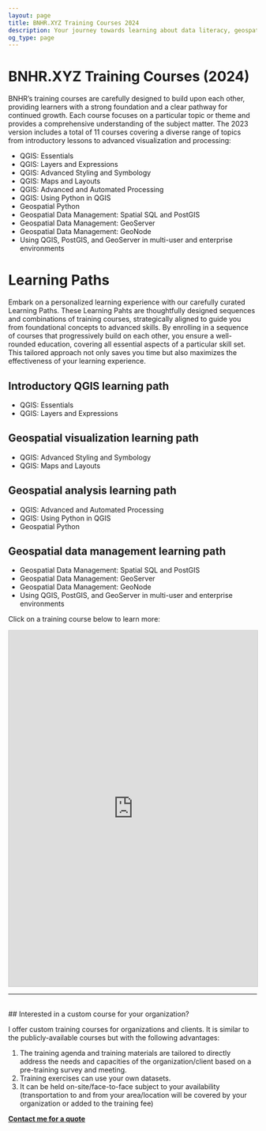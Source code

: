 ```yaml
---
layout: page
title: BNHR.XYZ Training Courses 2024
description: Your journey towards learning about data literacy, geospatial, and free and open source software starts here.
og_type: page
---
```

# BNHR.XYZ Training Courses (2024)

BNHR’s training courses are carefully designed to build upon each other, providing learners with a strong foundation and a clear pathway for continued growth. Each course focuses on a particular topic or theme and provides a comprehensive understanding of the subject matter. The 2023 version includes a total of 11 courses covering a diverse range of topics from introductory lessons to advanced visualization and processing:

- QGIS: Essentials
- QGIS: Layers and Expressions
- QGIS: Advanced Styling and Symbology
- QGIS: Maps and Layouts
- QGIS: Advanced and Automated Processing
- QGIS: Using Python in QGIS
- Geospatial Python
- Geospatial Data Management: Spatial SQL and PostGIS 
- Geospatial Data Management: GeoServer
- Geospatial Data Management: GeoNode
- Using QGIS, PostGIS, and GeoServer in multi-user and enterprise environments

# Learning Paths

Embark on a personalized learning experience with our carefully curated Learning Paths. These Learning Pahts are thoughtfully designed sequences and combinations of training courses, strategically aligned to guide you from foundational concepts to advanced skills. By enrolling in a sequence of courses that progressively build on each other, you ensure a well-rounded education, covering all essential aspects of a particular skill set. This tailored approach not only saves you time but also maximizes the effectiveness of your learning experience.

## Introductory QGIS learning path
- QGIS: Essentials
- QGIS: Layers and Expressions

## Geospatial visualization learning path
- QGIS: Advanced Styling and Symbology
- QGIS: Maps and Layouts

## Geospatial analysis learning path
- QGIS: Advanced and Automated Processing
- QGIS: Using Python in QGIS
- Geospatial Python

## Geospatial data management learning path
- Geospatial Data Management: Spatial SQL and PostGIS 
- Geospatial Data Management: GeoServer
- Geospatial Data Management: GeoNode
- Using QGIS, PostGIS, and GeoServer in multi-user and enterprise environments


Click on a training course below to learn more:
<iframe class="airtable-embed" src="https://airtable.com/embed/appYdMRAHH2BCShei/shrZmEAe1BMV5XyvY?backgroundColor=cyan&viewControls=on" frameborder="0" onmousewheel="" width="100%" height="720" style="background: transparent; border: 1px solid #ccc;"></iframe>

<hr><br>
## Interested in a custom course for your organization?

I offer custom training courses for organizations and clients.  It is similar to the publicly-available courses but with the following advantages:

1. The training agenda and training materials are tailored to directly address the needs and capacities of the organization/client based on a pre-training survey and meeting.
2. Training exercises can use your own datasets.
3. It can be held on-site/face-to-face subject to your availability (transportation to and from your area/location will be covered by your organization or added to the training fee)

<div class="d-flex justify-content-start py-2"><a
    href="{{site.baseurl}}/#contact"
    target="_blank" class="btn btn-lg bg-success col-sm-12 col-md-6" role="button"
    aria-disabled="true"><strong class="text-white">Contact me for a quote</strong></a>
</div> 

<!-- [Contact me for a quote]({{site.baseurl}}/#contact) -->